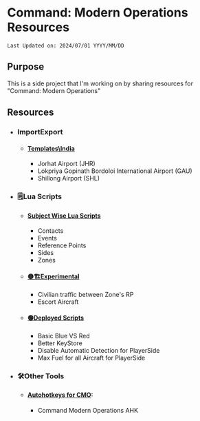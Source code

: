# Command: Modern Operations Resources
`Last Updated on: 2024/07/01 YYYY/MM/DD`

## Purpose
  This is a side project that I'm working on by sharing resources for "Command: Modern Operations"

## Resources
  - ### ImportExport
    - #### [Templates\India][Directory ImportExport_Templates_India]
      - Jorhat Airport (JHR)
      - Lokpriya Gopinath Bordoloi International Airport (GAU)
      - Shillong Airport (SHL)
  - ### 🗒️Lua Scripts
    - #### [Subject Wise Lua Scripts][Directory SubjectWiseLuaScripts]
      - Contacts
      - Events
      - Reference Points
      - Sides
      - Zones
    - #### [🟡🏗️Experimental][Directory Experimental]
      - Civilian traffic between Zone's RP
      - Escort Aircraft
    - #### [🟢Deployed Scripts][Directory DeployedScripts]
      - Basic Blue VS Red
      - Better KeyStore
      - Disable Automatic Detection for PlayerSide
      - Max Fuel for all Aircraft for PlayerSide
  - ### 🛠️Other Tools
    - #### [Autohotkeys for CMO][Directory OtherTools_Autohotkeys]:
      - Command Modern Operations AHK
<!-- README Links -->
<!-- Directories: -->
  [Directory ImportExport_Templates_India]: ./ImportExport/Templates/India/
  [Directory Experimental]: ./🗒️Lua%20Scripts/🟡🏗️Experimental/
  [Directory DeployedScripts]: ./🗒️Lua%20Scripts/🟢Deployed%20Scripts/
  [Directory SubjectWiseLuaScripts]: ./🗒️Lua%20Scripts/Subject%20Wise%20Lua%20Scripts/
  [Directory OtherTools_Autohotkeys]: ./🛠️Other%20Tools/Command%20Modern%20Operations%20AHK.ahk